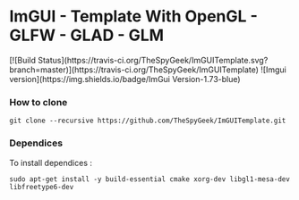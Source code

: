 # ImGUI - Template With OpenGL - GLFW - GLAD - GLM
<p>
[![Build Status](https://travis-ci.org/TheSpyGeek/ImGUITemplate.svg?branch=master)](https://travis-ci.org/TheSpyGeek/ImGUITemplate)
![Imgui version](https://img.shields.io/badge/ImGui Version-1.73-blue)
</p>

### How to clone

```git clone --recursive https://github.com/TheSpyGeek/ImGUITemplate.git```

### Dependices

To install dependices :

```sudo apt-get install -y build-essential cmake xorg-dev libgl1-mesa-dev libfreetype6-dev```
